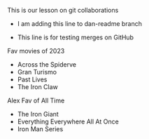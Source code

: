 This is our lesson on git collaborations

- I am adding this line to dan-readme branch

- This line is for testing merges on GitHub

Fav movies of 2023

- Across the Spiderve
- Gran Turismo
- Past Lives
- The Iron Claw

Alex Fav of All Time

- The Iron Giant
- Everything Everywhere All At Once
- Iron Man Series
